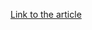 [Link to the article](https://www.mandiant.com/resources/staying-hidden-on-the-endpoint-evading-detection-with-shellcode)
